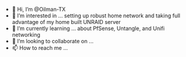 - 👋 Hi, I’m @Oilman-TX
- 👀 I’m interested in ... setting up robust home network and taking full advantage of my home built UNRAID server
- 🌱 I’m currently learning ... about PfSense, Untangle, and Unifi networking
- 💞️ I’m looking to collaborate on ...
- 📫 How to reach me ...

<!---
Oilman-TX/Oilman-TX is a ✨ special ✨ repository because its `README.md` (this file) appears on your GitHub profile.
You can click the Preview link to take a look at your changes.
--->
